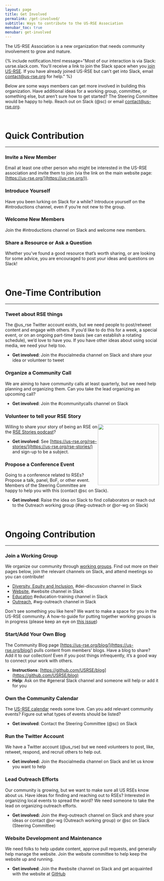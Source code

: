 ```yaml
---
layout: page
title: Get Involved
permalink: /get-involved/
subtitle: Ways to contribute to the US-RSE Association
menubar_toc: true
menubar: get-involved
---
```


The US-RSE Association is a new organization that needs community involvement to grow and mature.  


{% include notification.html message="Most of our interaction is via Slack: usrse.slack.com.  You'll receive a link to join the Slack space when you [join US-RSE](https://us-rse.org/join/).  If you have already joined US-RSE but can't get into Slack, email contact@us-rse.org for help." %}


Below are some ways members can get more involved in building this organization. Have additional ideas for a working group,  committee, or something else, but aren’t sure how to get started? The Steering Committee would be happy to help. Reach out on Slack (@sc) or email [contact@us-rse.org](mailto:contact@us-rse.org).



<br>

# Quick Contribution

---

### Invite a New Member

Email at least one other person who might be interested in the US-RSE association and invite them to join (via the link on the main website page: [https://us-rse.org/](https://us-rse.org/)).  

### Introduce Yourself

Have you been lurking on Slack for a while?  Introduce yourself on the #introductions channel, even if you’re not new to the group.

### Welcome New Members

Join the #introductions channel on Slack and welcome new members.  

### Share a Resource or Ask a Question

Whether you've found a good resource that’s worth sharing, or are looking for some advice, you are encouraged to post your ideas and questions on Slack!  

<br>


# One-Time Contribution

---

### Tweet about RSE things

The @us_rse Twitter account exists, but we need people to post/retweet content and engage with others.  If you’d like to do this for a week, a special event, or on an ongoing part-time basis (we can establish a rotating schedule), we’d love to have you.  If you have other ideas about using social media, we need your help too.

* **Get involved**: Join the #socialmedia channel on Slack and share your idea or volunteer to tweet


### Organize a Community Call

We are aiming to have community calls at least quarterly, but we need help planning and organizing them.  Can you take the lead organizing an upcoming call?  

* **Get involved**: Join the #communitycalls channel on Slack


### Volunteer to tell your RSE Story

<img src="{{ site.baseurl }}/assets/img/cup-coffee-rse-stories-logo.png" width="200px" style="float:right"/>

Willing to share your story of being an RSE on the [RSE Stories podcast](https://us-rse.org/rse-stories/)?

* **Get involved**: See [https://us-rse.org/rse-stories/](https://us-rse.org/rse-stories/) and sign-up to be a subject.


### Propose a Conference Event

Going to a conference related to RSEs?  Propose a talk, panel, BoF, or other event.  Members of the Steering Committee are happy to help you with this (contact @sc on Slack).  

* **Get involved**: Raise the idea on Slack to find collaborators or reach out to the Outreach working group (#wg-outreach or @or-wg on Slack)


<br>


# Ongoing Contribution

---

### Join a Working Group

We organize our community through [working groups](https://us-rse.org/about/working-groups/).
Find out more on their pages below, join the relevant channels on Slack,
and attend meetings so you can contribute!

* [Diversity, Equity and Inclusion](https://us-rse.org/wg/dei/), #dei-discussion channel in Slack
* [Website](https://us-rse.org/about/working-groups/), #website channel in Slack
* [Education](https://us-rse.org/about/working-groups/) #education-training channel in Slack
* [Outreach](https://us-rse.org/wg/outreach/), #wg-outreach channel in Slack

Don't see something you like here? We want to make a space for you in the US-RSE community. A how-to guide for putting together working groups is in progress (please keep an eye on [this issue](https://github.com/USRSE/outreach-wg/issues/1))

### Start/Add Your Own Blog

The Community Blog page [https://us-rse.org/blog/](https://us-rse.org/blog/) pulls content from members’ blogs.  Have a blog to share?  Add it to our collection!  Even if you post things infrequently, it’s a good way to connect your work with others.

* **Instructions**: [https://github.com/USRSE/blog](https://github.com/USRSE/blog)
* **Help**: Ask on the #general Slack channel and someone will help or add it for you


### Own the Community Calendar

The [US-RSE calendar](https://us-rse.org/calendar/) needs some love.  Can you add relevant community events?  Figure out what types of events should be listed?

* **Get involved**: Contact the Steering Committee (@sc) on Slack


### Run the Twitter Account

We have a Twitter account (@us_rse) but we need volunteers to post, like, retweet, respond, and recruit others to help out.

* **Get involved:** Join the #socialmedia channel on Slack and let us know you want to help


### Lead Outreach Efforts

Our community is growing, but we want to make sure all US RSEs know about us.  Have ideas for finding and reaching out to RSEs?  Interested in organizing local events to spread the word?  We need someone to take the lead on organizing outreach efforts.

* **Get involved:** Join the #wg-outreach channel on Slack and share your ideas or contact @or-wg (Outreach working group) or @sc on Slack (Steering Committee)


### Website Development and Maintenance

We need folks to help update content, approve pull requests, and generally help manage the website.  Join the website committee to help keep the website up and running.

* **Get involved**: Join the #website channel on Slack and get acquainted with the website at [GitHub](https://github.com/USRSE/usrse.github.io)
